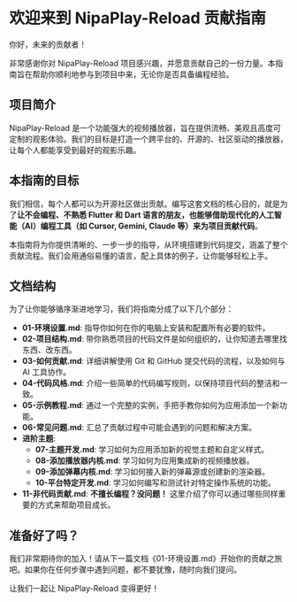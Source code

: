 # 欢迎来到 NipaPlay-Reload 贡献指南

你好，未来的贡献者！

非常感谢你对 NipaPlay-Reload 项目感兴趣，并愿意贡献自己的一份力量。本指南旨在帮助你顺利地参与到项目中来，无论你是否具备编程经验。

## 项目简介

NipaPlay-Reload 是一个功能强大的视频播放器，旨在提供流畅、美观且高度可定制的观影体验。我们的目标是打造一个跨平台的、开源的、社区驱动的播放器，让每个人都能享受到最好的观影乐趣。

## 本指南的目标

我们相信，每个人都可以为开源社区做出贡献。编写这套文档的核心目的，就是为了**让不会编程、不熟悉 Flutter 和 Dart 语言的朋友，也能够借助现代化的人工智能（AI）编程工具（如 Cursor, Gemini, Claude 等）来为项目贡献代码**。

本指南将为你提供清晰的、一步一步的指导，从环境搭建到代码提交，涵盖了整个贡献流程。我们会用通俗易懂的语言，配上具体的例子，让你能够轻松上手。

## 文档结构

为了让你能够循序渐进地学习，我们将指南分成了以下几个部分：

*   **01-环境设置.md**: 指导你如何在你的电脑上安装和配置所有必要的软件。
*   **02-项目结构.md**: 带你熟悉项目的代码文件是如何组织的，让你知道去哪里找东西、改东西。
*   **03-如何贡献.md**: 详细讲解使用 Git 和 GitHub 提交代码的流程，以及如何与 AI 工具协作。
*   **04-代码风格.md**: 介绍一些简单的代码编写规则，以保持项目代码的整洁和一致。
*   **05-示例教程.md**: 通过一个完整的实例，手把手教你如何为应用添加一个新功能。
*   **06-常见问题.md**: 汇总了贡献过程中可能会遇到的问题和解决方案。
*   **进阶主题**:
    *   **07-主题开发.md**: 学习如何为应用添加新的视觉主题和自定义样式。
    *   **08-添加播放器内核.md**: 学习如何为应用集成新的视频播放器。
    *   **09-添加弹幕内核.md**: 学习如何接入新的弹幕源或创建新的渲染器。
    *   **10-平台特定开发.md**: 学习如何编写和测试针对特定操作系统的功能。
*   **11-非代码贡献.md**: **不擅长编程？没问题！** 这里介绍了你可以通过哪些同样重要的方式来帮助项目成长。

## 准备好了吗？

我们非常期待你的加入！请从下一篇文档《01-环境设置.md》开始你的贡献之旅吧。如果你在任何步骤中遇到问题，都不要犹豫，随时向我们提问。

让我们一起让 NipaPlay-Reload 变得更好！
